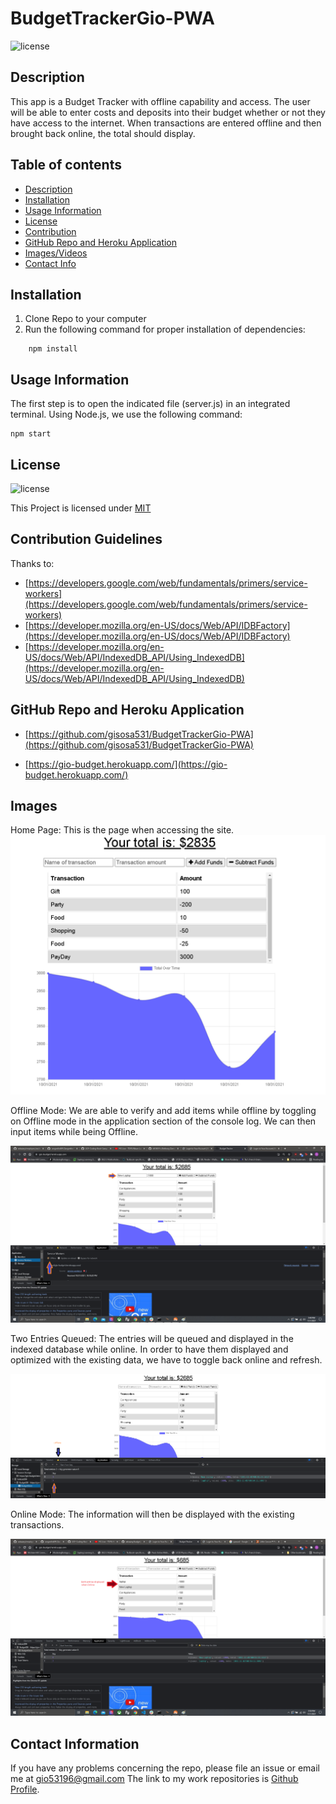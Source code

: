 # BudgetTrackerGio-PWA
![license](https://img.shields.io/badge/License-MIT-yellow.svg)

## Description
This app is a Budget Tracker with offline capability and access. The user will be able to enter costs and deposits into their budget whether or not they have access to the internet. When transactions are entered offline and then brought back online, the total should display.

## Table of contents

* [Description](#description)
* [Installation](#installation)
* [Usage Information](#usage)
* [License](#license) 
* [Contribution](#contribution)
* [GitHub Repo and Heroku Application](#GitHub)
* [Images/Videos](#Images)
* [Contact Info](#questions)

## Installation
1. Clone Repo to your computer
2. Run the following command for proper installation of dependencies:
```
    npm install
```


## Usage Information
The first step is to open the indicated file (server.js) in an integrated terminal. 
Using Node.js, we use the following command:
```
npm start
```


## License
![license](https://img.shields.io/badge/License-MIT-yellow.svg)

This Project is licensed under [MIT](https://opensource.org/licenses/MIT)

## Contribution Guidelines
Thanks to:
* [https://developers.google.com/web/fundamentals/primers/service-workers](https://developers.google.com/web/fundamentals/primers/service-workers)
* [https://developer.mozilla.org/en-US/docs/Web/API/IDBFactory](https://developer.mozilla.org/en-US/docs/Web/API/IDBFactory)
* [https://developer.mozilla.org/en-US/docs/Web/API/IndexedDB_API/Using_IndexedDB](https://developer.mozilla.org/en-US/docs/Web/API/IndexedDB_API/Using_IndexedDB)

## GitHub Repo and Heroku Application
* [https://github.com/gisosa531/BudgetTrackerGio-PWA](https://github.com/gisosa531/BudgetTrackerGio-PWA)

* [https://gio-budget.herokuapp.com/](https://gio-budget.herokuapp.com/)

## Images
Home Page:
This is the page when accessing the site.
<img src="./public/images/HomePage.png" alt="The start page of the deployed Heroku Budget Tracker Site">

Offline Mode: 
We are able to verify and add items while offline by toggling on Offline mode in the application section of the console log. We can then input items while being Offline.

<img src="./public/images/OfflineAdd.png" alt="Offline mode ">

Two Entries Queued:
The entries will be queued and displayed in the indexed database while online. In order to have them displayed and optimized with the existing data, we have to toggle back online and refresh.

<img src="./public/images/queued.png" alt="Two entries queued while offline">

Online Mode:
The information will then be displayed with the existing transactions. 

<img src="./public/images/Online.png" alt="Entries displayed when online">

## Contact Information
If you have any problems concerning the repo, please file an issue or email me at 
gio53196@gmail.com
The link to my work repositories is 
[Github Profile](https://github.com/gisosa531/).